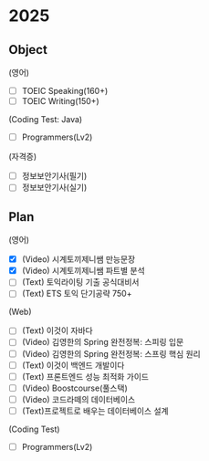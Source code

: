 # 2025

## Object
(영어)
- [ ] TOEIC Speaking(160+)
- [ ] TOEIC Writing(150+)

(Coding Test: Java)
- [ ] Programmers(Lv2)

(자격증)
- [ ] 정보보안기사(필기)
- [ ] 정보보안기사(실기)

## Plan
(영어)
- [X] (Video) 시계토끼제니쌤 만능문장
- [X] (Video) 시계토끼제니쌤 파트별 분석
- [ ] (Text) 토익라이팅 기출 공식대비서
- [ ] (Text) ETS 토익 단기공략 750+

(Web)
- [ ] (Text) 이것이 자바다
- [ ] (Video) 김영한의 Spring 완전정복: 스피링 입문
- [ ] (Video) 김영한의 Spring 완전정복: 스프링 핵심 원리
- [ ] (Text) 이것이 백엔드 개발이다
- [ ] (Text) 프론트엔드 성능 최적화 가이드
- [ ] (Video) Boostcourse(풀스택)
- [ ] (Video) 코드라떼의 데이터베이스
- [ ] (Text)프로젝트로 배우는 데이터베이스 설계

(Coding Test)
- [ ] Programmers(Lv2)
